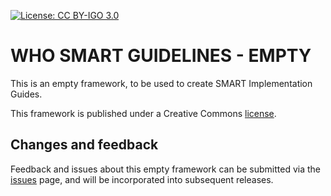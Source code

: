 [![License: CC BY-IGO 3.0](https://licensebuttons.net/l/by-nc/3.0/igo/80x15.png)](https://creativecommons.org/licenses/by/3.0/igo)

# WHO SMART GUIDELINES - EMPTY

This is an empty framework, to be used to create SMART Implementation Guides.

This framework is published under a Creative Commons [license](LICENSE.md).

## Changes and feedback

Feedback and issues about this empty framework can be submitted via the [issues](issues) page, and will be incorporated into subsequent releases.
